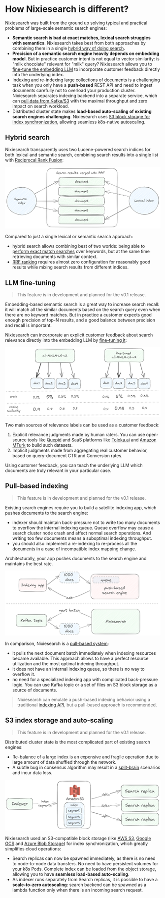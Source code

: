 # How Nixiesearch is different?

Nixiesearch was built from the ground up solving typical and practical problems of large-scale semantic search engines:

* **Semantic search is bad at exact matches, lexical search struggles with semantics**. Nixiesearch takes best from both approaches by combining them in a single [hybrid way of doing search](#hybrid-search).
* **Precision of a semantic search engine heavily depends on embedding model**. But in practice customer intent is not equal to vector similarity: is "milk chocolate" relevant for "milk" query? Nixiesearch allows you to [fine-tune the embedding LLM](#llm-fine-tuning) to incorporate customer feedback directly into the underlying index.
* Indexing and re-indexing large collections of documents is a challenging task when you only have a **push-based** REST API and need to ingest documents carefully not to overload your production cluster. Nixiesearch separates indexing backend into a separate service, which can [pull data from Kafka/S3](#pull-based-indexing) with the maximal throughput and zero impact on search workload.
* Distributed cluster state makes **load-based auto-scaling of existing search engines challenging**. Nixiesearch uses [S3 block storage for index synchronization](#s3-index-storage-and-auto-scaling), allowing seamless k8s-native autoscaling. 

## Hybrid search

Nixiesearch transparently uses two Lucene-powered search indices for both lexical and semantic search, combining search results into a single list with [Reciprocal Rank Fusion](../reference/api/search/query.md#rrf-reciprocal-rank-fusion):

![RRF](../../img/hybridsearch.png)

Compared to just a single lexical or semantic search approach:

* hybrid search allows combining best of two worlds: being able to [perform exact match searches](../reference/api/search/query.md#hybrid-semantic-and-lexical-search) over keywords, but at the same time retrieving documents with similar context.
* [RRF ranking](../reference/api/search/query.md#rrf-reciprocal-rank-fusion) requires almost zero configuration for reasonably good results while mixing search results from different indices.

## LLM fine-tuning

> This feature is in development and planned for the v0.1 release.

Embedding-based semantic search is a great way to increase search recall: it will match all the similar documents based on the search query even when there are no keyword matches. But in practice a customer expects good enough precision of top-N results, and a good balance between precision and recall is important.

Nixiesearch can incorporate an explicit customer feedback about search relevance directly into the embedding LLM by [fine-tuning it](../reference/cli/finetune.md):

![fine-tuning](../../img/fine-tuned.png)

Two main sources of relevance labels can be used as a customer feedback:

1. Explicit relevance judgments made by human raters. You can use open-source tools like [Quepid](https://quepid.com/) and SaaS platforms like [Toloka.ai](https://toloka.ai/search-relevance/) and [Amazon MTurk](https://www.mturk.com/) to build such datasets.
2. Implicit judgments made from aggregating real customer behavior, based on query-document CTR and Conversion rates.

Using customer feedback, you can teach the underlying LLM which documents are truly relevant in your particular case.

## Pull-based indexing

> This feature is in development and planned for the v0.1 release.

Existing search engines require you to build a satellite indexing app, which pushes documents to the search engine:

* indexer should maintain back-pressure not to write too many documents to overflow the internal indexing queue. Queue overflow may cause a search cluster node crash and affect normal search operations. And writing too few documents means a suboptimal indexing throughput.
* you should also implement a re-indexing to re-process all the documents in a case of incompatible index mapping change.

Architecturally, your app pushes documents to the search engine and maintains the best rate.

![pull-push indexing](../../img/pullpush.png)

In comparison, Nixiesearch is a [pull-based system](../reference/cli/index.md):

* it pulls the next document batch immediately when indexing resources became available. This approach allows to have a perfect resource utilization and the most optimal indexing throughput.
* it does not have an internal indexing queue, so there is no way to overflow it.
* no need for a specialized indexing app with complicated back-pressure logic. You can use Kafka topic or a set of files on S3 block storage as a source of documents.

> Nixiesearch can emulate a push-based indexing behavior using a traditional [indexing API](../reference/api/index/ingestion.md), but a pull-based approach is recommended.

## S3 index storage and auto-scaling

> This feature is in development and planned for the v0.1 release.

Distributed cluster state is the most complicated part of existing search engines:

* Re-balance of a large index is an expensive and fragile operation due to large amount of data shuffled through the network.
* A subtle bug in consensus algorithm may result in a [split-brain](https://www.slideshare.net/DilumBandara/cap-theorem-and-split-brain-syndrome) scenarios and incur data loss.

![s3 index](../../img/s3-index.png)

Nixiesearch used an S3-compatible block storage (like [AWS S3](https://aws.amazon.com/s3/), [Google GCS](https://cloud.google.com/storage) and [Azure Blob Storage](https://azure.microsoft.com/en-us/products/storage/blobs)) for index synchronization, which greatly simplifies cloud operations:

* Search replicas can now be spawned immediately, as there is no need to node-to-node data transfers. No need to have persistent volumes for your k8s Pods. Complete index can be loaded from the object storage, allowing you to have **seamless load-based auto-scaling**.
* As indexer runs separately from Search replicas, it is possible to have a **scale-to-zero autoscaling**: search backend can be spawned as a lambda function only when there is an incoming search request. 